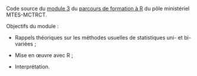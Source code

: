 Code source du [module 3](https://mtes-mct.github.io/parcours_r_module_statistiques_descriptives/) du [parcours de formation à R](https://mtes-mct.github.io/parcours-r/) du pôle ministériel MTES-MCTRCT.

Objectifs du module : 

- Rappels théoriques sur les méthodes usuelles de statistiques uni- et bi-variées ;

- Mise en œuvre avec R ;

- Interprétation.
